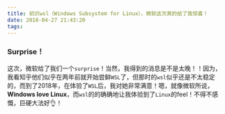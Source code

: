 ```yaml
---
title: 初识wsl（Windows Subsystem for Linux），微软这次真的给了我惊喜！
date: 2018-04-27 21:43:20
tags:
---
```


### Surprise！

这次，微软给了我们一个`surprise`！当然，我得到的消息是不是太晚！！因为，我看知乎他们似乎在两年前就开始尝鲜`WSL`了，但那时的`wsl`似乎还是不太稳定的，而到了2018年，在体验了`WSL`后，我对她非常满意！嗯，就像微软所说，**Windows love Linux**，而`wsl`的的确确地让我体验到了`Linux`的feel！不得不感慨，巨硬大法好👌！

